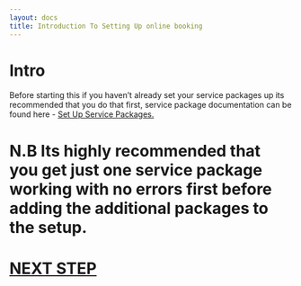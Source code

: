 ```yaml
---
layout: docs
title: Introduction To Setting Up online booking
---
```

# Intro 
Before starting this if you haven’t already set your service packages up its recommended that you do that first, 
service package documentation can be found here - [Set Up Service Packages.](https://docs.garagehive.co.uk/docs/garagehive-service-packages.html)

# N.B Its highly recommended that you get just one service package working with no errors first before adding the additional packages to the setup. 

# [NEXT STEP](/docs/garagehive-onlinebooking-setup.html)